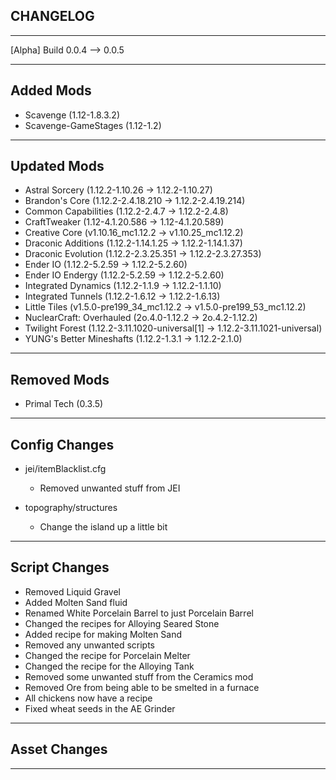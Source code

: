 ## CHANGELOG 
---

[Alpha] Build 0.0.4 --> 0.0.5

---
## Added Mods
* Scavenge (1.12-1.8.3.2)
* Scavenge-GameStages (1.12-1.2)
---

## Updated Mods
* Astral Sorcery (1.12.2-1.10.26 -> 1.12.2-1.10.27)
* Brandon's Core (1.12.2-2.4.18.210 -> 1.12.2-2.4.19.214)
* Common Capabilities (1.12.2-2.4.7 -> 1.12.2-2.4.8)
* CraftTweaker (1.12-4.1.20.586 -> 1.12-4.1.20.589)
* Creative Core (v1.10.16_mc1.12.2 -> v1.10.25_mc1.12.2)
* Draconic Additions (1.12.2-1.14.1.25 -> 1.12.2-1.14.1.37)
* Draconic Evolution (1.12.2-2.3.25.351 -> 1.12.2-2.3.27.353)
* Ender IO (1.12.2-5.2.59 -> 1.12.2-5.2.60)
* Ender IO Endergy (1.12.2-5.2.59 -> 1.12.2-5.2.60)
* Integrated Dynamics (1.12.2-1.1.9 -> 1.12.2-1.1.10)
* Integrated Tunnels (1.12.2-1.6.12 -> 1.12.2-1.6.13)
* Little Tiles (v1.5.0-pre199_34_mc1.12.2 -> v1.5.0-pre199_53_mc1.12.2)
* NuclearCraft: Overhauled (2o.4.0-1.12.2 -> 2o.4.2-1.12.2)
* Twilight Forest (1.12.2-3.11.1020-universal[1] -> 1.12.2-3.11.1021-universal)
* YUNG's Better Mineshafts (1.12.2-1.3.1 -> 1.12.2-2.1.0)

---

## Removed Mods
* Primal Tech (0.3.5)
---

## Config Changes
* jei/itemBlacklist.cfg
    * Removed unwanted stuff from JEI
    
* topography/structures
    * Change the island up a little bit
---

## Script Changes
* Removed Liquid Gravel
* Added Molten Sand fluid
* Renamed White Porcelain Barrel to just Porcelain Barrel
* Changed the recipes for Alloying Seared Stone
* Added recipe for making Molten Sand
* Removed any unwanted scripts
* Changed the recipe for Porcelain Melter
* Changed the recipe for the Alloying Tank
* Removed some unwanted stuff from the Ceramics mod
* Removed Ore from being able to be smelted in a furnace
* All chickens now have a recipe
* Fixed wheat seeds in the AE Grinder

---

## Asset Changes

---